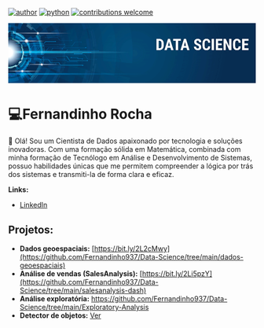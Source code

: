 

[![author](https://img.shields.io/badge/author-FernandinhoRocha-red.svg)](https://www.linkedin.com/in/fernandinho-rocha/)
[![python](https://img.shields.io/badge/python-3.12.0-blue.svg)](https://www.python.org/downloads/release/python-3120/)
[![contributions welcome](https://img.shields.io/badge/contributions-welcome-brightgreen.svg?style=flat)](https://github.com/Fernandinho937)

<p align="center">
  <img src="banner.png" >
</p>

# 💻Fernandinho Rocha 

👋 Olá! Sou um Cientista de Dados apaixonado por tecnologia e soluções inovadoras. Com uma formação sólida em Matemática, combinada com minha formação de Tecnólogo em Análise e Desenvolvimento de Sistemas, possuo habilidades únicas que me permitem compreender a lógica por trás dos sistemas e transmiti-la de forma clara e eficaz. 

**Links:**

* [LinkedIn](https://www.linkedin.com/in/fernandinho-rocha/)



## Projetos:

* **Dados geoespaciais:** [https://bit.ly/2L2cMwy](https://github.com/Fernandinho937/Data-Science/tree/main/dados-geoespaciais)
* **Análise de vendas (SalesAnalysis):** [https://bit.ly/2Li5pzY](https://github.com/Fernandinho937/Data-Science/tree/main/salesanalysis-dash)
* **Análise exploratória:** https://github.com/Fernandinho937/Data-Science/tree/main/Exploratory-Analysis
* **Detector de objetos:** [Ver](https://github.com/Fernandinho937/Data-Science/tree/main/detector_ssd_mobilenet)



